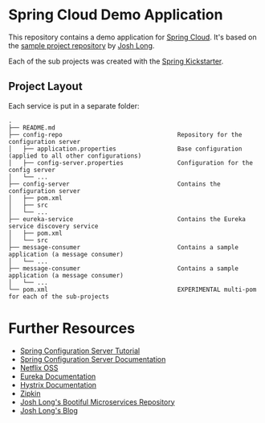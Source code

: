 Spring Cloud Demo Application
=============================

This repository contains a demo application for [Spring Cloud](http://projects.spring.io/spring-cloud/). It's based on the [sample project repository](https://github.com/joshlong/bootiful-microservices) by [Josh Long](http://joshlong.com/).

Each of the sub projects was created with the [Spring Kickstarter](https://start.spring.io).


Project Layout
--------------

Each service is put in a separate folder:

    .
    ├── README.md
    ├── config-repo                                Repository for the configuration server
    │   ├── application.properties                 Base configuration (applied to all other configurations)
    │   ├── config-server.properties               Configuration for the config server
    │   └── ...
    ├── config-server                              Contains the configuration server
    │   ├── pom.xml
    │   ├── src
    │   └── ...
    ├── eureka-service                             Contains the Eureka service discovery service
    │   ├── pom.xml
    │   └── src
    ├── message-consumer                           Contains a sample application (a message consumer)
    │   └── ...
    ├── message-consumer                           Contains a sample application (a message consumer)
    │   └── ...
    └── pom.xml                                    EXPERIMENTAL multi-pom for each of the sub-projects





Further Resources
=================

* [Spring Configuration Server Tutorial](http://cloud.spring.io/spring-cloud-config/)
* [Spring Configuration Server Documentation](http://cloud.spring.io/spring-cloud-static/spring-cloud.html#_spring_cloud_config)
* [Netflix OSS](https://netflix.github.io/)
* [Eureka Documentation](https://github.com/Netflix/eureka)
* [Hystrix Documentation](https://github.com/Netflix/hystrix)
* [Zipkin](https://github.com/openzipkin/zipkin)
* [Josh Long's Bootiful Microservices Repository](https://github.com/joshlong/bootiful-microservices)
* [Josh Long's Blog](http://joshlong.com/)
